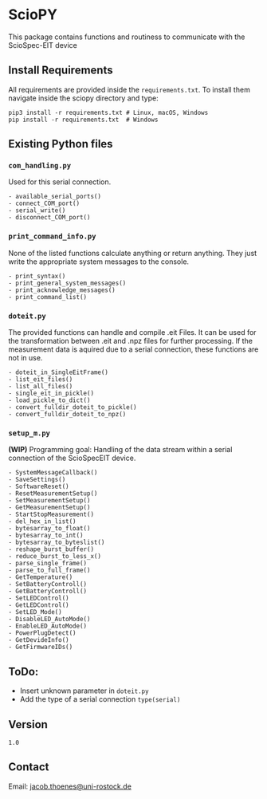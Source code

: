 # ScioPY

This package contains functions and routiness to communicate with the ScioSpec-EIT device

## Install Requirements

All requirements are provided inside the `requirements.txt`. To install them navigate inside the sciopy directory and type:

    pip3 install -r requirements.txt # Linux, macOS, Windows
    pip install -r requirements.txt  # Windows


## Existing Python files

### `com_handling.py`

Used for this serial connection.

    - available_serial_ports()
    - connect_COM_port()
    - serial_write()
    - disconnect_COM_port()

### `print_command_info.py` 

None of the listed functions calculate anything or return anything. They just write the appropriate system messages to the console.

    - print_syntax()
    - print_general_system_messages()
    - print_acknowledge_messages()
    - print_command_list()

### `doteit.py` 

The provided functions can handle and compile .eit Files.
It can be used for the transformation between .eit and .npz files for further processing. If the measurement data is aquired due to a serial connection, these functions are not in use.

    - doteit_in_SingleEitFrame()
    - list_eit_files()
    - list_all_files()
    - single_eit_in_pickle()
    - load_pickle_to_dict()
    - convert_fulldir_doteit_to_pickle()
    - convert_fulldir_doteit_to_npz()

### `setup_m.py`

**(WIP)** Programming goal: Handling of the data stream within a serial connection of the ScioSpecEIT device.


    - SystemMessageCallback()
    - SaveSettings()
    - SoftwareReset()
    - ResetMeasurementSetup()
    - SetMeasurementSetup()
    - GetMeasurementSetup()
    - StartStopMeasurement()
    - del_hex_in_list()
    - bytesarray_to_float()
    - bytesarray_to_int()
    - bytesarray_to_byteslist()
    - reshape_burst_buffer()
    - reduce_burst_to_less_x()
    - parse_single_frame()
    - parse_to_full_frame()
    - GetTemperature()
    - SetBatteryControll()
    - GetBatteryControll()
    - SetLEDControl()
    - GetLEDControl()
    - SetLED_Mode()
    - DisableLED_AutoMode()
    - EnableLED_AutoMode()
    - PowerPlugDetect()
    - GetDevideInfo()
    - GetFirmwareIDs()


## ToDo:

- Insert unknown parameter in `doteit.py`
- Add the type of a serial connection `type(serial)`


## Version

    1.0

## Contact

Email: jacob.thoenes@uni-rostock.de